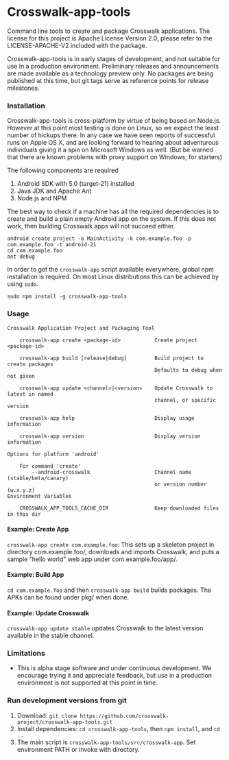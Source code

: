 Crosswalk-app-tools
===================

Command line tools to create and package Crosswalk applications. The license for this project is Apache License
Version 2.0, please refer to the LICENSE-APACHE-V2 included with the package.

Crosswalk-app-tools is in early stages of development, and not suitable for use in a production environment. Preliminary releases and announcements are made available as a technology preview only. No packages are being published at this time, but git tags serve as reference points for release milestones.

### Installation

Crosswalk-app-tools is cross-platform by virtue of being based on Node.js. However at this point most testing is done on Linux, so we expect the least number of hickups there. In any case we have seen reports of successful runs on Apple OS X, and are looking forward to hearing about adventurous individuals giving it a spin on Microsoft Windows as well. (But be warned that there are known problems with proxy support on Windows, for starters)

The following components are required
  1. Android SDK with 5.0 (target-21) installed
  2. Java JDK and Apache Ant
  3. Node.js and NPM

The best way to check if a machine has all the required dependencies is to create and build a plain empty Android app 
on the system. If this does not work, then building Crosswalk apps will not succeed either.

```
android create project -a MainActivity -k com.example.foo -p com.example.foo -t android-21
cd com.example.foo
ant debug
```

In order to get the `crosswalk-app` script available everywhere, global npm installation is required. On most Linux distributions this can be achieved by using `sudo`.
```
sudo npm install -g crosswalk-app-tools
```

### Usage

```
Crosswalk Application Project and Packaging Tool

    crosswalk-app create <package-id>		    Create project <package-id>

    crosswalk-app build [release|debug]		    Build project to create packages
                                       		    Defaults to debug when not given

    crosswalk-app update <channel>|<version>    Update Crosswalk to latest in named
                                                channel, or specific version

    crosswalk-app help				            Display usage information

    crosswalk-app version			            Display version information

Options for platform 'android'

    For command 'create'
        --android-crosswalk    			        Channel name (stable/beta/canary)
						                        or version number (w.x.y.z)
Environment Variables

    CROSSWALK_APP_TOOLS_CACHE_DIR		        Keep downloaded files in this dir
```
#### Example: Create App
`crosswalk-app create com.example.foo`: This sets up a skeleton project in directory com.example.foo/, downloads and imports Crosswalk, and puts a sample "hello world" web app under com.example.foo/app/.

#### Example: Build App
`cd com.example.foo` and then `crosswalk-app build` builds packages. The APKs can be found under pkg/ when done.

#### Example: Update Crosswalk
`crosswalk-app update stable` updates Crosswalk to the latest version available in the stable channel.

### Limitations
* This is alpha stage software and under continuous development. We encourage trying it and appreciate feedback, but use in a production environment is not supported at this point in time.

### Run development versions from git

1. Download: `git clone https://github.com/crosswalk-project/crosswalk-app-tools.git`
3. Install dependencies: `cd crosswalk-app-tools`, then `npm install`, and `cd ..`
4. The main script is `crosswalk-app-tools/src/crosswalk-app`. Set environment PATH or invoke with directory.


